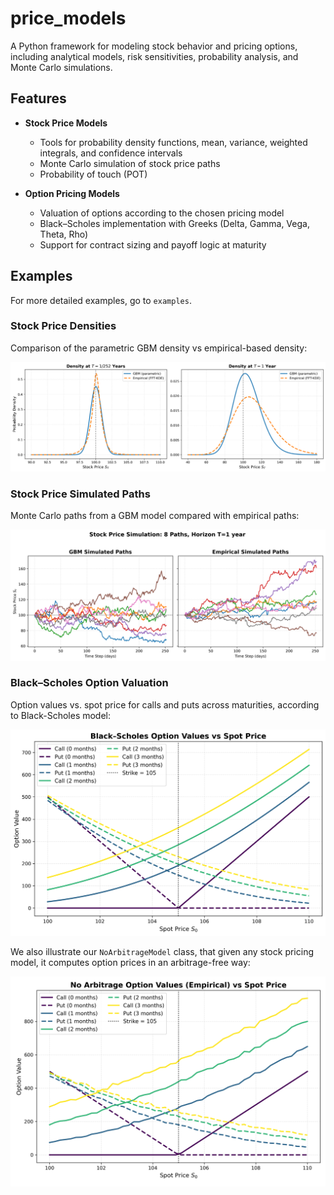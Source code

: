 # price_models

A Python framework for modeling stock behavior and pricing options, including analytical models, risk sensitivities, probability analysis, and Monte Carlo simulations.

## Features

- **Stock Price Models**
  - Tools for probability density functions, mean, variance, weighted integrals, and confidence intervals
  - Monte Carlo simulation of stock price paths
  - Probability of touch (POT)

- **Option Pricing Models**
  - Valuation of options according to the chosen pricing model
  - Black–Scholes implementation with Greeks (Delta, Gamma, Vega, Theta, Rho)
  - Support for contract sizing and payoff logic at maturity

## Examples

For more detailed examples, go to `examples`.

### Stock Price Densities
Comparison of the parametric GBM density vs empirical-based density:

![Stock Price Densities](images/pdf_example.png)

### Stock Price Simulated Paths
Monte Carlo paths from a GBM model compared with empirical paths:

![Stock Price Simulated Paths](images/sim_paths.png)

### Black–Scholes Option Valuation
Option values vs. spot price for calls and puts across maturities, according to Black-Scholes model:

![Option Valuation BlackScholesModel](images/option_values.png)

We also illustrate our `NoArbitrageModel` class, that given any stock pricing model, it computes option prices in an arbitrage-free way:

![Option Valuation NoArbitrageModel](images/no_arbitrage_options.png)


